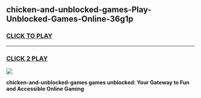 
## chicken-and-unblocked-games-Play-Unblocked-Games-Online-36g1p
<h3>
<a href="https://premium76.site?title=chicken-and-unblocked-games&ref=25A">CLICK TO PLAY</a></h3>
<hr>

<h3>
<a href="https://premium76.site?title=chicken-and-unblocked-games&ref=25A">CLICK 2 PLAY</a>
  
</h3>

<a href="https://premium76.site?title=chicken-and-unblocked-games&ref=25A"><img src="https://clearcache.store/games.png"></a>


**chicken-and-unblocked-games games unblocked: Your Gateway to Fun and Accessible Online Gaming**
